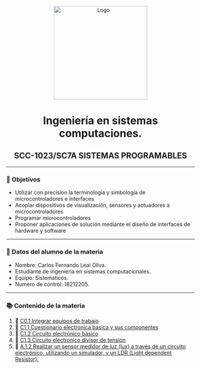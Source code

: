 <p align="center">
    <img alt="Logo" src="https://www.tijuana.tecnm.mx/wp-content/themes/tecnm/images/logo_TECT.png" width=250 height=250>
</p>


 <H1 align="center" > Ingeniería en sistemas computaciones.</H1>


 <H2 align="center" >SCC-1023/SC7A SISTEMAS PROGRAMABLES</H2>

---

### :pencil: Objetivos

+ Utilizar con precision la terminología y simbología de microcontroladores e interfaces
+ Acoplar dispositivos de visualización, sensores y actuadores a microcontroladores
+ Programar microcontroladores
+ Proponer aplicaciones de solución mediante el diseño de interfaces de hardware y software

---

### :necktie: Datos del alumno de la materia

* Nombre: Carlos Fernando Leal Oliva.
* Estudiante de ingenieria en sistemas computacionales. 
* Equipo: Sistematicos.
* Numero de control: 18212205.
---

### :books: Contenido de la materia​

1. :book: [C0.1 Integrar equipos de trabajo](https://github.com/FernandoOliva18212205/SistemasProgramables/blob/main/actividades/C0.1Integrar-equipos-de-trabajo.md)
2. :book: [C1.1 Cuestionario electronica basica y sus componentes](https://github.com/FernandoOliva18212205/SistemasProgramables/blob/main/actividades/C1.1_Cuestionario_electronica_basica_y_sus_componentes_Leal_Oliva.md)
3. :book: [C1.2 Circuito electrónico básico](https://github.com/FernandoOliva18212205/SistemasProgramables/blob/main/actividades/C1.2_Circuito_electr%C3%B3nico_b%C3%A1sico.md)
4. :book: [C1.3 Circuito electronico divisor de tension](https://github.com/FernandoOliva18212205/SistemasProgramables/blob/main/actividades/C1.3_Circuito_electronico_divisor_de_tension.md)
5. :book: [A.1.2 Realizar un sensor medidor de luz (lux) a través de un circuito electrónico, utilizando un simulador, y un LDR (Light dependent Resistor).](https://github.com/ShaaronPR/Sistemas-Programables/blob/main/A1.2_NombreApellido_Sistematicos.md)


